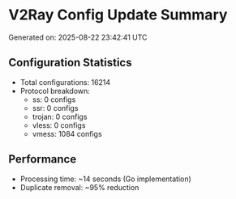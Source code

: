 # V2Ray Config Update Summary
Generated on: 2025-08-22 23:42:41 UTC

## Configuration Statistics
- Total configurations: 16214
- Protocol breakdown:
  - ss: 0 configs
  - ssr: 0 configs
  - trojan: 0 configs
  - vless: 0 configs
  - vmess: 1084 configs

## Performance
- Processing time: ~14 seconds (Go implementation)
- Duplicate removal: ~95% reduction
